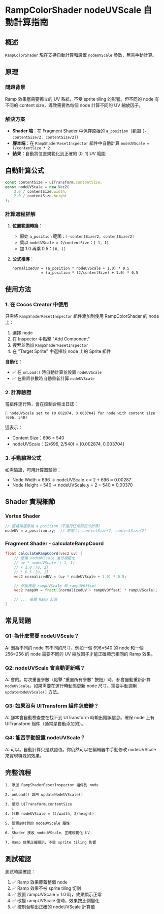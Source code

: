 # RampColorShader nodeUVScale 自動計算指南

## 概述

`RampColorShader` 現在支持自動計算和設置 `nodeUVScale` 參數，無需手動計算。

## 原理

### 問題背景
Ramp 效果層需要獨立的 UV 系統，不受 sprite tiling 的影響。但不同的 node 有不同的 content size，導致需要為每個 node 計算不同的 UV 縮放因子。

### 解決方案
- **Shader 端**：在 Fragment Shader 中保存原始的 `a_position`（範圍 `[-contentSize/2, contentSize/2]`）
- **腳本端**：在 `RampShaderResetInspector` 組件中自動計算 `nodeUVScale = 1/contentSize * 2`
- **結果**：自動將位置規範化到正確的 [0, 1] UV 範圍

## 自動計算公式

```typescript
const contentSize = uiTransform.contentSize;
const nodeUVScale = new Vec2(
    2.0 / contentSize.width,
    2.0 / contentSize.height
);
```

### 計算過程詳解

1. **位置範圍轉換**：
   - 原始 `a_position` 範圍：`[-contentSize/2, contentSize/2]`
   - 乘以 `nodeUVScale = 2/contentSize`：`[-1, 1]`
   - 加 1.0 再乘 0.5：`[0, 1]`

2. **公式推導**：
   ```
   normalizedUV = (a_position * nodeUVScale + 1.0) * 0.5
                = (a_position * (2/contentSize) + 1.0) * 0.5
   ```

## 使用方法

### 1. 在 Cocos Creator 中使用

只需將 `RampShaderResetInspector` 組件添加到使用 RampColorShader 的 node 上：

1. 選擇 node
2. 在 Inspector 中點擊 "Add Component"
3. 搜索並添加 `RampShaderResetInspector`
4. 在 "Target Sprite" 中選擇該 node 上的 Sprite 組件

**自動化**：
- ✅ 在 `onLoad()` 時自動計算並設置 `nodeUVScale`
- ✅ 在重置參數時自動重新計算 `nodeUVScale`

### 2. 計算驗證

當組件運行時，會在控制台輸出日誌：

```
📐 nodeUVScale set to (0.002874, 0.003704) for node with content size (696, 540)
```

這表示：
- Content Size：696 × 540
- nodeUVScale：(2/696, 2/540) = (0.002874, 0.003704)

### 3. 手動驗證公式

如需驗證，可用計算器驗證：
- Node Width = 696 → nodeUVScale.x = 2 ÷ 696 ≈ 0.00287
- Node Height = 540 → nodeUVScale.y = 2 ÷ 540 ≈ 0.00370

## Shader 實現細節

### Vertex Shader
```glsl
// 直接傳遞原始 a_position（不進行任何假設的計算）
nodeUV = a_position.xy;  // 範圍：[-contentSize/2, contentSize/2]
```

### Fragment Shader - calculateRampCoord
```glsl
float calculateRampCoord(vec2 uv) {
    // 應用 nodeUVScale 進行規範化
    // uv * nodeUVScale：[-1, 1]
    // + 1.0：[0, 2]
    // * 0.5：[0, 1]
    vec2 normalizedUV = (uv * nodeUVScale + 1.0) * 0.5;
    
    // 然後應用 rampUVScale 和 rampUVOffset
    vec2 rampUV = fract((normalizedUV + rampUVOffset) * rampUVScale);
    
    // ... 後續 Ramp 計算
}
```

## 常見問題

### Q1: 為什麼需要 nodeUVScale？
A: 因為不同的 node 有不同的尺寸。例如一個 696×540 的 node 和一個 256×256 的 node 需要不同的 UV 縮放因子才能正確顯示相同的 Ramp 效果。

### Q2: nodeUVScale 會自動更新嗎？
A: 會的。每次重置參數（點擊 "重置所有參數" 按鈕）時，都會自動重新計算 `nodeUVScale`。如果需要在運行時動態更新 node 尺寸，需要手動調用 `updateNodeUVScale()` 方法。

### Q3: 如果沒有 UITransform 組件怎麼辦？
A: 腳本會自動檢查並在找不到 UITransform 時輸出錯誤信息。確保 node 上有 UITransform 組件（通常是自動添加的）。

### Q4: 能否手動設置 nodeUVScale？
A: 可以。自動計算只是默認值。你仍然可以在編輯器中手動修改 nodeUVScale 來實現特殊的效果。

## 完整流程

```
1. 添加 RampShaderResetInspector 組件到 node
   ↓
2. onLoad() 調用 updateNodeUVScale()
   ↓
3. 讀取 UITransform.contentSize
   ↓
4. 計算 nodeUVScale = (2/width, 2/height)
   ↓
5. 設置到材質的 nodeUVScale 屬性
   ↓
6. Shader 接收 nodeUVScale，正確規範化 UV
   ↓
7. Ramp 效果正確顯示，不受 sprite tiling 影響
```

## 測試確認

測試時請確認：

1. ✅ Ramp 效果覆蓋整個 node
2. ✅ Ramp 效果不被 sprite tiling 切割
3. ✅ 設置 rampUVScale = 1.0 時，效果顯示正常
4. ✅ 改變 rampUVScale 值時，效果按比例變化
5. ✅ 控制台輸出正確的 nodeUVScale 計算值
